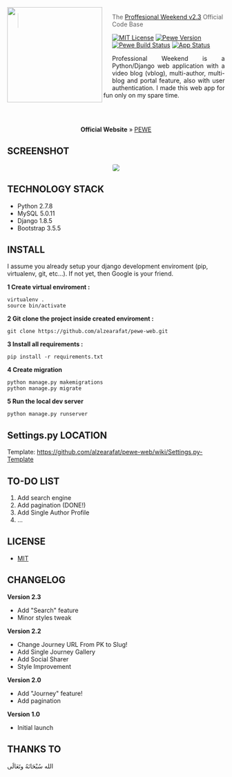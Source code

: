 <img src="http://i65.tinypic.com/30d87xi.jpg" align="left" width="220px" height="220px"/>
<img align="left" width="0" height="192px" hspace="10"/>

> The <a href="http://pewedemo.zealab.com/">Proffesional Weekend v2.3</a> Official Code Base

[![MIT License](https://img.shields.io/badge/license-MIT-007EC7.svg?style=flat-square)](/LICENSE.md) [![Pewe Version](https://img.shields.io/pypi/pyversions/Django.svg)](http://pewedemo.zealab.com/) [![Pewe Build Status](https://img.shields.io/badge/pewe--v2.4-90%25-orange.svg)](https://travis-ci.org/oh-my-fish/oh-my-fish) [![App Status](https://img.shields.io/pypi/status/Django.svg)](http://pewedemo.zealab.com/)

<div align="justify">
	Professional Weekend is a Python/Django web application with a video blog (vblog), multi-author, multi-blog and portal feature, also with user authentication. I made this web app for fun only on my spare time.
</div>

<br><br>

<p align="center">
  <b>Official Website</b> &raquo;
  <a href="http://pewedemo.zealab.com/">PEWE</a>
</p>

SCREENSHOT
---------------
<div align="center">
	<img src="http://i68.tinypic.com/2hdazoh.jpg" align="center" style="border-radius: 3px;" />
</div>

TECHNOLOGY STACK
---------------

- Python 2.7.8
- MySQL 5.0.11
- Django 1.8.5
- Bootstrap 3.5.5

INSTALL
---------------

I assume you already setup your django development enviroment (pip, virtualenv, git, etc...). If not yet, then Google is your friend.

**1 Create virtual enviroment :**
```
virtualenv .
source bin/activate
```

**2 Git clone the project inside created enviroment :**
```
git clone https://github.com/alzearafat/pewe-web.git
```

**3 Install all requirements :**
```
pip install -r requirements.txt
```

**4 Create migration**
```
python manage.py makemigrations
python manage.py migrate
```

**5 Run the local dev server**
```
python manage.py runserver
```

Settings.py LOCATION
---------------

Template: https://github.com/alzearafat/pewe-web/wiki/Settings.py-Template


TO-DO LIST
---------------

1. Add search engine
2. Add pagination (DONE!)
3. Add Single Author Profile
4. ...

LICENSE
---------------

- <a href="https://opensource.org/licenses/MIT">MIT</a>

CHANGELOG
---------------

**Version 2.3**
- Add "Search" feature
- Minor styles tweak

**Version 2.2**
- Change Journey URL From PK to Slug!
- Add Single Journey Gallery
- Add Social Sharer
- Style Improvement

**Version 2.0**
- Add "Journey" feature!
- Add pagination

**Version 1.0**
- Initial launch

THANKS TO
---------------

الله سُبْحَانَهُ وتَعَالَى